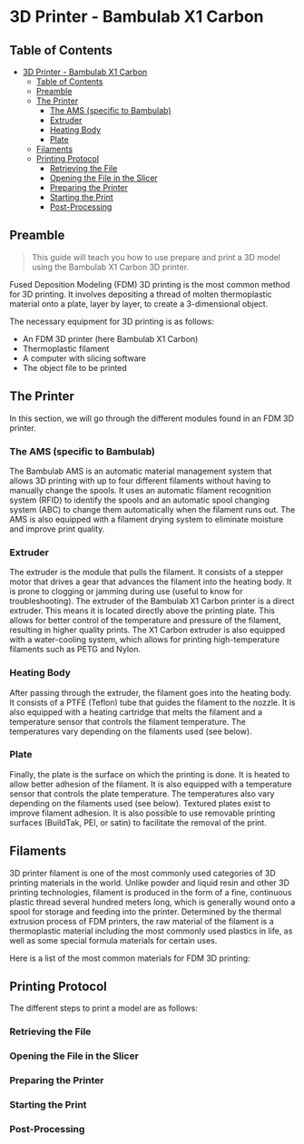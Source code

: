 # 3D Printer - Bambulab X1 Carbon

## Table of Contents

- [3D Printer - Bambulab X1 Carbon](#3d-printer---bambulab-x1-carbon)
  - [Table of Contents](#table-of-contents)
  - [Preamble](#preamble)
  - [The Printer](#the-printer)
    - [The AMS (specific to Bambulab)](#the-ams-specific-to-bambulab)
    - [Extruder](#extruder)
    - [Heating Body](#heating-body)
    - [Plate](#plate)
  - [Filaments](#filaments)
  - [Printing Protocol](#printing-protocol)
    - [Retrieving the File](#retrieving-the-file)
    - [Opening the File in the Slicer](#opening-the-file-in-the-slicer)
    - [Preparing the Printer](#preparing-the-printer)
    - [Starting the Print](#starting-the-print)
    - [Post-Processing](#post-processing)

## Preamble

> This guide will teach you how to use prepare and print a 3D model using the Bambulab X1 Carbon 3D printer.

Fused Deposition Modeling (FDM) 3D printing is the most common method for 3D printing. It involves depositing a thread of molten thermoplastic material onto a plate, layer by layer, to create a 3-dimensional object.

The necessary equipment for 3D printing is as follows:

- An FDM 3D printer (here Bambulab X1 Carbon)
- Thermoplastic filament
- A computer with slicing software
- The object file to be printed

## The Printer

In this section, we will go through the different modules found in an FDM 3D printer.

### The AMS (specific to Bambulab)

The Bambulab AMS is an automatic material management system that allows 3D printing with up to four different filaments without having to manually change the spools. It uses an automatic filament recognition system (RFID) to identify the spools and an automatic spool changing system (ABC) to change them automatically when the filament runs out. The AMS is also equipped with a filament drying system to eliminate moisture and improve print quality.

### Extruder

The extruder is the module that pulls the filament. It consists of a stepper motor that drives a gear that advances the filament into the heating body. It is prone to clogging or jamming during use (useful to know for troubleshooting).
The extruder of the Bambulab X1 Carbon printer is a direct extruder. This means it is located directly above the printing plate. This allows for better control of the temperature and pressure of the filament, resulting in higher quality prints. The X1 Carbon extruder is also equipped with a water-cooling system, which allows for printing high-temperature filaments such as PETG and Nylon.

### Heating Body

After passing through the extruder, the filament goes into the heating body. It consists of a PTFE (Teflon) tube that guides the filament to the nozzle. It is also equipped with a heating cartridge that melts the filament and a temperature sensor that controls the filament temperature. The temperatures vary depending on the filaments used (see below).

### Plate

Finally, the plate is the surface on which the printing is done. It is heated to allow better adhesion of the filament. It is also equipped with a temperature sensor that controls the plate temperature. The temperatures also vary depending on the filaments used (see below). Textured plates exist to improve filament adhesion. It is also possible to use removable printing surfaces (BuildTak, PEI, or satin) to facilitate the removal of the print.

## Filaments

3D printer filament is one of the most commonly used categories of 3D printing materials in the world. Unlike powder and liquid resin and other 3D printing technologies, filament is produced in the form of a fine, continuous plastic thread several hundred meters long, which is generally wound onto a spool for storage and feeding into the printer. Determined by the thermal extrusion process of FDM printers, the raw material of the filament is a thermoplastic material including the most commonly used plastics in life, as well as some special formula materials for certain uses.

Here is a list of the most common materials for FDM 3D printing:

## Printing Protocol

The different steps to print a model are as follows:

### Retrieving the File

### Opening the File in the Slicer

### Preparing the Printer

### Starting the Print

### Post-Processing
